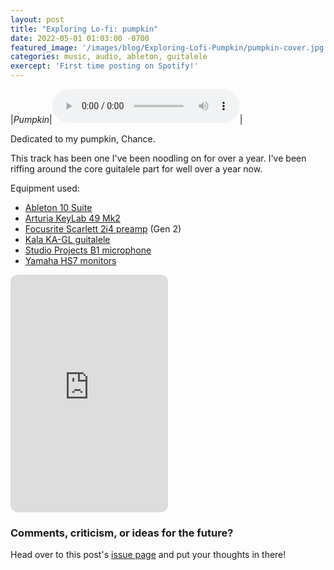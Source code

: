 ```yaml
---
layout: post
title: "Exploring Lo-fi: pumpkin"
date: 2022-05-01 01:03:00 -0700
featured_image: '/images/blog/Exploring-Lofi-Pumpkin/pumpkin-cover.jpg'
categories: music, audio, ableton, guitalele
exercept: 'First time posting on Spotify!'
---
```


|*Pumpkin*|<audio controls><source src="/audio/pumpkin/pumpkin.mp3" type="audio/mpeg">Your browser doesn't support audio.</audio>|

Dedicated to my pumpkin, Chance.

This track has been one I've been noodling on for over a year. I've been riffing around the core guitalele part for well over a year now.

Equipment used:
* [Ableton 10 Suite](https://www.ableton.com/en/shop/live/)
* [Arturia KeyLab 49 Mk2](https://www.arturia.com/products/hybrid-synths/keylab49/overview)
* [Focusrite Scarlett 2i4 preamp](https://store.focusrite.com/en-gb/product/scarlett-2i4-2nd-gen/MOSC0014~MOSC0014) (Gen 2)
* [Kala KA-GL guitalele](https://kalabrand.com/products/ka-gl)
* [Studio Projects B1 microphone](http://studioprojects.com/b1.html)
* [Yamaha HS7 monitors](http://studioprojects.com/b1.html)

<iframe style="border-radius:12px" src="https://open.spotify.com/embed/track/0mVjeS037eXFTZc7qlOD4h?utm_source=generator" width="50%" height="380" frameBorder="0" allowfullscreen="" allow="autoplay; clipboard-write; encrypted-media; fullscreen; picture-in-picture"></iframe>

### Comments, criticism, or ideas for the future?

Head over to this post's [issue page](https://github.com/mtnbonez/mtnbonez.github.io/issues/3) and put your thoughts in there!
